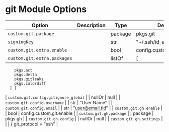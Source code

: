 # git Module Options

| Option | Description | Type | Default |
|--------|-------------|------|---------|
| `custom.git.package` |  | package | pkgs.git |
| `signingKey` |  | str | "~/.ssh/id_ed25519.pub" |
| `custom.git.extra.enable` |  | bool | config.custom.git.enable |
| `custom.git.extra.packages` |  | listOf | [
        pkgs.act
        pkgs.delta
        pkgs.gitleaks
        pkgs.colordiff
      ] |
| `custom.git.config.gitignore_global` |  | nullOr | null |
| `custom.git.config.username` |  | str | "User Name" |
| `custom.git.config.email` |  | str | "user@email.tld" |
| `custom.git.gh.enable` |  | bool | config.custom.git.enable |
| `custom.git.gh.package` |  | package | pkgs.gh |
| `custom.git.gh.config` |  | nullOr | null |
| `custom.git.gh.settings` |  |  | {
            git_protocol = "ssh" |
